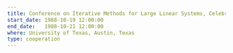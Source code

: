 ```yaml
---
title: Conference on Iterative Methods for Large Linear Systems, Celebrating the 65th birthday of David M. Young, Jr.
start_date: 1988-10-19 12:00:00
end_date:   1988-10-21 12:00:00
where: University of Texas, Austin, Texas
type: cooperation
---
```

